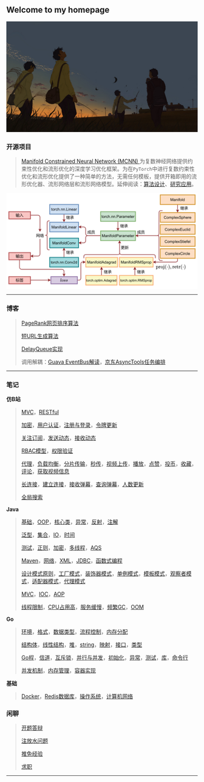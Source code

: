 ## Welcome to my homepage

<img src="./doc/0.jpg" alt="0" style="zoom:67%;" />

### 开源项目

> [Manifold Constrained Neural Network (MCNN) ](https://github.com/HuangQiang97/mcnn)为复数神经网络提供约束性优化和流形优化的深度学习优化框架。为在`PyTorch`中进行复数约束性优化和流形优化提供了一种简单的方法，无需任何模板，提供开箱即用的流形优化器、流形网络层和流形网络模型。延伸阅读：[算法设计](./doc/blog/mcnn_framework.html)、[研究应用](./doc/blog/mcnn_beamtraining.html)。

<center><img src="./doc/blog/2023_07_12.png" width = "600" alt="图片名称" align=center /></center>

---

### 博客

> [PageRank网页排序算法](./doc/blog/rangerank.html)
>
> [短URL生成算法](./doc/blog/short-url-generator.html)
>
> [DelayQueue实现](./doc/blog/DelayQueue实现.html)
>
> 调用解耦：[Guava EventBus解读](./doc/blog/EventBus.html)，[京东AsyncTools任务编排](./doc/blog/async-tools.html)

---

### 笔记

**仿B站**

>[MVC](./doc/coding/仿B站/仿B站0.html#mvc模式)，[RESTful](./doc/coding/仿B站/仿B站0.html#restful)
>
>[加密](./doc/coding/仿B站/仿B站1.html#加密)，[用户认证](./doc/coding/仿B站/仿B站1.html#用户认证)，[注册与登录](./doc/coding/仿B站/仿B站1.html#注册与登录)，[令牌更新](./doc/coding/仿B站/仿B站1.html#更新access-token)
>
>[关注订阅](./doc/coding/仿B站/仿B站2.html#关注订阅)，[发送动态](./doc/coding/仿B站/仿B站2.html#发送动态)，[接收动态](./doc/coding/仿B站/仿B站2.html#接收动态)
>
>[RBAC模型](./doc/coding/仿B站/仿B站3.html#rbac模型)，[权限验证](./doc/coding/仿B站/仿B站3.html#权限验证)
>
>[代理](./doc/coding/仿B站/仿B站4.html#代理)，[负载均衡](./doc/coding/仿B站/仿B站4.html#负载均衡)，[分片传输](./doc/coding/仿B站/仿B站4.html#分片传输)，[秒传](./doc/coding/仿B站/仿B站4.html#秒传)，[视频上传](./doc/coding/仿B站/仿B站4.html#视频上传)，[播放](./doc/coding/仿B站/仿B站4.html#视频播放)，[点赞](./doc/coding/仿B站/仿B站4.html#点赞)，[投币](./doc/coding/仿B站/仿B站4.html#投币)，[收藏](./doc/coding/仿B站/仿B站4.html#收藏)，[评论](./doc/coding/仿B站/仿B站4.html#评论)，[获取视频信息](./doc/coding/仿B站/仿B站4.html#获取视频信息)
>
>[长连接](./doc/coding/仿B站/仿B站5.html#长连接)，[建立连接](./doc/coding/仿B站/仿B站5.html#连接建立)，[接收弹幕](./doc/coding/仿B站/仿B站5.html#接收消息)，[查询弹幕](./doc/coding/仿B站/仿B站5.html#查询弹幕)，[人数更新](./doc/coding/仿B站/仿B站5.html#人数更新)
>
>[全局搜索](./doc/coding/仿B站/仿B站6.html)



**Java**

>[基础](./doc/coding/Java/Java0.html#入门)，[OOP](./doc/coding/Java/Java0.html#oop)，[核心类](./doc/coding/Java/Java0.html#核心类)，[异常](./doc/coding/Java/Java0.html#异常处理)，[反射](./doc/coding/Java/Java0.html#反射)，[注解](./doc/coding/Java/Java0.html#注解)
>
>[泛型](./doc/coding/Java/Java1.html#泛型)，[集合](./doc/coding/Java/Java1.html#集合)，[IO](./doc/coding/Java/Java1.html#io)，[时间](./doc/coding/Java/Java1.html#时间)
>
>[测试](./doc/coding/Java/Java2.html#测试)，[正则](./doc/coding/Java/Java2.html#正则)，[加密](./doc/coding/Java/Java2.html#加密)，[多线程](./doc/coding/Java/Java3.html#多线程基础)，[AQS](./doc/coding/Java/Java3.html#aqs)
>
>[Maven](./doc/coding/Java/Java4.html#maven)，[网络](./doc/coding/Java/Java4.html#网络)，[XML](./doc/coding/Java/Java4.html#xml)，[JDBC](./doc/coding/Java/Java4.html#jdbc)，[函数式编程](./doc/coding/Java/Java4.html#函数式编程)
>
>[设计模式原则](./doc/coding/Java/Java5.html#基础)，[工厂模式](./doc/coding/Java/Java5.html#工厂模式)，[装饰器模式](./doc/coding/Java/Java5.html#装饰器模式)，[单例模式](./doc/coding/Java/Java5.html#单例模式)，[模板模式](./doc/coding/Java/Java5.html#模板模式)，[观察者模式](./doc/coding/Java/Java5.html#观察者模式)，[适配器模式](./doc/coding/Java/Java5.html#适配器模式)，[代理模式](./doc/coding/Java/Java5.html#代理模式)
>
>[MVC](./doc/coding/Java/Java6.html##基础)，[IOC](./doc/coding/Java/Java7.html#ioc)，[AOP](./doc/coding/Java/Java7.html#aop)
>
>[线程限制](./doc/coding/Java/Java10.html#线程数限制)，[CPU占用高](./doc/coding/Java/Java10.html#cpu占用过高)，[服务缓慢](./doc/coding/Java/Java10.html#服务缓慢)，[频繁GC](./doc/coding/Java/Java10.html#频繁gc)，[OOM](./doc/coding/Java/Java10.html#oom)

**Go**

> [环境](./doc/coding/Go/part0.html#环境)，[格式](./doc/coding/Go/part0.html#编写)，[数据类型](./doc/coding/Go/part0.html#数据类型)，[流程控制](./doc/coding/Go/part0.html#流程控制)，[内存分配](./doc/coding/Go/part0.html#内存分配)
>
> [结构体](./doc/coding/Go/part1.html#结构体)，[线性结构](./doc/coding/Go/part1.html#线性结构)，[堆](./doc/coding/Go/part1.html#堆)，[string](./doc/coding/Go/part1.html#string)，[映射](./doc/coding/Go/part1.html#映射)，[接口](./doc/coding/Go/part1.html#接口)，[类型](./doc/coding/Go/part1.html#类型)
>
> [Go程](./doc/coding/Go/part2.html#go程)，[信道](./doc/coding/Go/part2.html#信道)，[互斥锁](./doc/coding/Go/part2.html#互斥锁)，[并行与并发](./doc/coding/Go/part2.html#并行与并发)，[初始化](./doc/coding/Go/part2.html#初始化)，[异常](./doc/coding/Go/part2.html#异常)，[测试](./doc/coding/Go/part2.html#测试)，[库](./doc/coding/Go/part2.html#动态库与静态库)，[命令行](./doc/coding/Go/part2.html#命令行参数)
>
> [并发机制](./doc/coding/Go/part3-1.html)，[内存管理](./doc/coding/Go/part3-2.html)，[容器实现](./doc/coding/Go/part3-3.html)

**基础**

> [Docker](./doc/coding/基础/docker.html)，[Redis](./doc/coding/基础/redis.html)[数据库](./doc/coding/基础/redis.html)，[操作系统](./doc/coding/基础/操作系统.html)，[计算机网络](./doc/coding/基础/网络.html)
> 

### 闲聊
>[开题答辩](./doc/blog/2020_01_05.html)
>
>[注放水问题](./doc/blog/2020_01_13.html)
>
>[推免经验](./doc/blog/2020_02_08.html)
>
>[求职](./doc/blog/2020_04_23.html)

---
